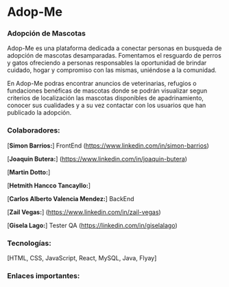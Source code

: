 # Adop-Me
### Adopción de Mascotas
Adop-Me es una plataforma dedicada a conectar personas en busqueda de adopción de mascotas desamparadas. Fomentamos el resguardo de perros y gatos ofreciendo a personas responsables la oportunidad de brindar cuidado, hogar y compromiso con las mismas, uniéndose a la comunidad.

En Adop-Me podras encontrar anuncios de veterinarias, refugios o fundaciones benéficas de mascotas donde se podrán visualizar segun criterios de localización las mascotas disponibles de apadrinamiento, conocer sus cualidades y a su vez contactar con los usuarios que han publicado la adopción. 

### **Colaboradores:** ###

[**Simon Barrios:**] FrontEnd
(https://www.linkedin.com/in/simon-barrios)

[**Joaquin Butera:**]
(https://www.linkedin.com/in/joaquin-butera)

[**Martin Dotto:**]

[**Hetmith Hancco Tancayllo:**]

[**Carlos Alberto Valencia Mendez:**] BackEnd

[**Zail Vegas:**] 
(https://www.linkedin.com/in/zail-vegas)

[**Gisela Lago:**] Tester QA
(https://linkedin.com/in/giselalago)

### **Tecnologías:** ###
[HTML, CSS, JavaScript, React, MySQL, Java, Flyay]

### **Enlaces importantes:** ###
